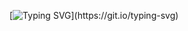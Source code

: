 [![Typing SVG](https://readme-typing-svg.demolab.com?font=Jersey+15&size=50&pause=1000&width=500&height=60&lines=Database+Siesta+-+MD;Created+By+SatzzDev.)](https://git.io/typing-svg)